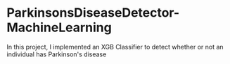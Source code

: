 # ParkinsonsDiseaseDetector-MachineLearning

In this project, I implemented an XGB Classifier to detect whether or not an individual has Parkinson's disease
